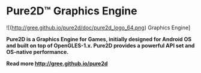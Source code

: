 # Pure2D&trade; Graphics Engine
![(http://gree.github.io/pure2d/doc/pure2d_logo_64.png) Graphics Engine]

**Pure2D is a Graphics Engine for Games, initially designed for Android OS and built on top of OpenGLES-1.x. Pure2D provides a powerful API set and OS-native performance.**

**Read more http://gree.github.io/pure2d**